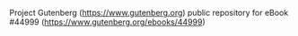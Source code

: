 Project Gutenberg (https://www.gutenberg.org) public repository for eBook #44999 (https://www.gutenberg.org/ebooks/44999)
